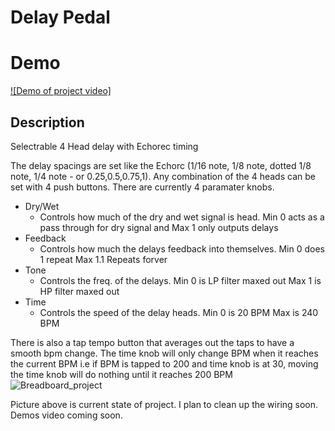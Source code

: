 # Delay Pedal
# Demo
[![Demo of project video]](https://youtube.com/shorts/eirttpUBLN4?si=UKXyMQmXHuAcM_gg)
## Description
Selectrable 4 Head delay with Echorec timing

The delay spacings are set like the Echorc (1/16 note, 1/8 note, dotted 1/8 note, 1/4 note - or 0.25,0.5,0.75,1).
Any combination of the 4 heads can be set with 4 push buttons.
There are currently 4 paramater knobs.
- Dry/Wet
  - Controls how much of the dry and wet signal is head. Min 0 acts as a pass through for dry signal and Max 1 only outputs delays
- Feedback
  - Controls how much the delays feedback into themselves. Min 0 does 1 repeat Max 1.1 Repeats forver
- Tone
  - Controls the freq. of the delays. Min 0 is LP filter maxed out Max 1 is HP filter maxed out
- Time
  - Controls the speed of the delay heads. Min 0 is 20 BPM Max is 240 BPM

There is also a tap tempo button that averages out the taps to have a smooth bpm change.
The time knob will only change BPM when it reaches the current BPM 
i.e if BPM is tapped to 200 and time knob is at 30, moving the time knob will do nothing until it reaches 200 BPM
![Breadboard_project](https://i.imgur.com/JZHSYPE.jpg)

Picture above is current state of project. I plan to clean up the wiring soon.
Demos video coming soon.
